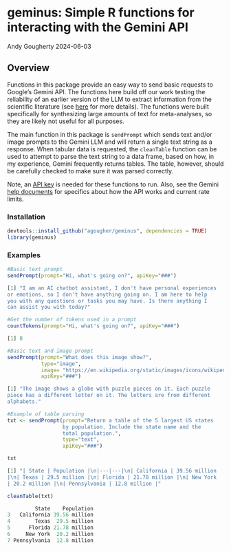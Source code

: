 geminus: Simple R functions for interacting with the Gemini API
================
Andy Gougherty
2024-06-03

## Overview

Functions in this package provide an easy way to send basic requests to
Google’s Gemini API. The functions here build off our work testing the
reliability of an earlier version of the LLM to extract information from
the scientific literature (see
[here](https://doi.org/10.1038/s44185-024-00043-9) for more details).
The functions were built specifically for synthesizing large amounts of
text for meta-analyses, so they are likely not useful for all purposes.

The main function in this package is `sendPrompt` which sends text
and/or image prompts to the Gemini LLM and will return a single text
string as a response. When tabular data is requested, the `cleanTable`
function can be used to attempt to parse the text string to a data
frame, based on how, in my experience, Gemini frequently returns tables.
The table, however, should be carefully checked to make sure it was
parsed correctly.

Note, an [API key](https://ai.google.dev/gemini-api/docs/api-key) is
needed for these functions to run. Also, see the Gemini [help
documents](https://ai.google.dev/gemini-api/docs/api-overview) for
specifics about how the API works and current rate limits.

### Installation

``` r
devtools::install_github("agougher/geminus", dependencies = TRUE)
library(geminus)
```

### Examples

``` r
#Basic text prompt
sendPrompt(prompt="Hi, what's going on?", apiKey="###")

[1] "I am an AI chatbot assistant, I don't have personal experiences
or emotions, so I don't have anything going on. I am here to help
you with any questions or tasks you may have. Is there anything I
can assist you with today?"

#Get the number of tokens used in a prompt
countTokens(prompt="Hi, what's going on?", apiKey="###")

[1] 8
```

``` r
#Basic text and image prompt
sendPrompt(prompt="What does this image show?", 
           type="image", 
           image= "https://en.wikipedia.org/static/images/icons/wikipedia.png", 
           apiKey="###")

[1] "The image shows a globe with puzzle pieces on it. Each puzzle
piece has a different letter on it. The letters are from different
alphabets."
```

``` r
#Example of table parsing
txt <- sendPrompt(prompt="Return a table of the 5 largest US states
                  by population. Include the state name and the
                  total population.", 
                  type="text", 
                  apiKey="###")

txt

[1] "| State | Population |\n|---|---|\n| California | 39.56 million
|\n| Texas | 29.5 million |\n| Florida | 21.78 million |\n| New York
| 20.2 million |\n| Pennsylvania | 12.8 million |"

cleanTable(txt)

         State    Population
3   California 39.56 million
4        Texas  29.5 million
5      Florida 21.78 million
6     New York  20.2 million
7 Pennsylvania  12.8 million
```
